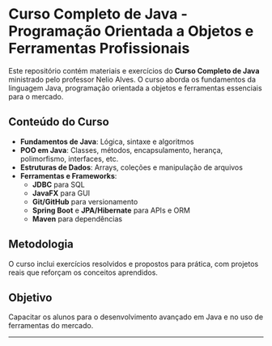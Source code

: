 # Curso Completo de Java - Programação Orientada a Objetos e Ferramentas Profissionais

Este repositório contém materiais e exercícios do **Curso Completo de Java** ministrado pelo professor Nelio Alves. O curso aborda os fundamentos da linguagem Java, programação orientada a objetos e ferramentas essenciais para o mercado.

## Conteúdo do Curso

- **Fundamentos de Java**: Lógica, sintaxe e algoritmos
- **POO em Java**: Classes, métodos, encapsulamento, herança, polimorfismo, interfaces, etc.
- **Estruturas de Dados**: Arrays, coleções e manipulação de arquivos
- **Ferramentas e Frameworks**:
    - **JDBC** para SQL
    - **JavaFX** para GUI
    - **Git/GitHub** para versionamento
    - **Spring Boot** e **JPA/Hibernate** para APIs e ORM
    - **Maven** para dependências

## Metodologia

O curso inclui exercícios resolvidos e propostos para prática, com projetos reais que reforçam os conceitos aprendidos.

## Objetivo

Capacitar os alunos para o desenvolvimento avançado em Java e no uso de ferramentas do mercado.

---
